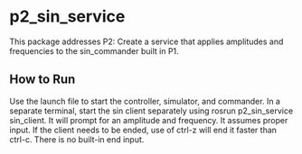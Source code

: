 # p2_sin_service

This package addresses P2:  Create a service that applies amplitudes and frequencies to the sin_commander built in P1.

## How to Run

Use the launch file to start the controller, simulator, and commander. In a separate terminal, start the sin client separately using rosrun p2_sin_service sin_client. It will prompt for an amplitude and frequency. It assumes proper input.  If the client needs to be ended, use of ctrl-z will end it faster than ctrl-c.  There is no built-in end input.
